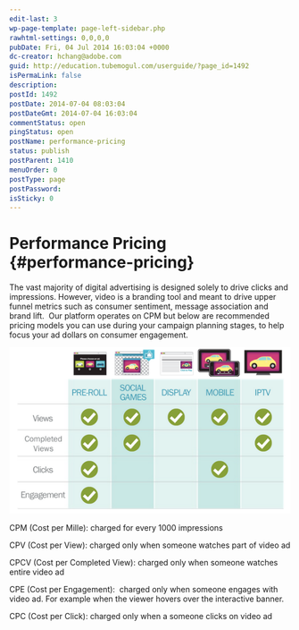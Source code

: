 ```yaml
---
edit-last: 3
wp-page-template: page-left-sidebar.php
rawhtml-settings: 0,0,0,0
pubDate: Fri, 04 Jul 2014 16:03:04 +0000
dc-creator: hchang@adobe.com
guid: http://education.tubemogul.com/userguide/?page_id=1492
isPermaLink: false
description: 
postId: 1492
postDate: 2014-07-04 08:03:04
postDateGmt: 2014-07-04 16:03:04
commentStatus: open
pingStatus: open
postName: performance-pricing
status: publish
postParent: 1410
menuOrder: 0
postType: page
postPassword: 
isSticky: 0
---
```


# Performance Pricing {#performance-pricing}

The vast majority of digital advertising is designed solely to drive clicks and impressions. However, video is a branding tool and meant to drive upper funnel metrics such as consumer sentiment, message association and brand lift. &nbsp;Our platform operates on&nbsp;CPM but below are recommended pricing models you can use during your campaign planning stages, to&nbsp;help focus your&nbsp;ad dollars on consumer engagement.

[ ![PErformance pricing](assets/performance-pricing.png)](assets/performance-pricing.png)

CPM (Cost per Mille):&nbsp;charged for every 1000 impressions

CPV (Cost per View):&nbsp;charged only when someone watches part of video ad

CPCV (Cost per Completed View):&nbsp;charged only when someone watches entire video ad

CPE (Cost per Engagement):&nbsp;&nbsp;charged only when someone engages with video ad. For example when the viewer hovers over the interactive banner.

CPC (Cost per Click):&nbsp;charged only when a someone clicks on video ad
&nbsp; 